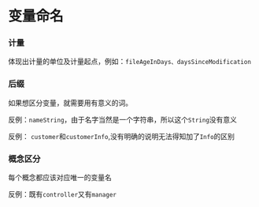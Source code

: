 # 变量命名

### 计量

体现出计量的单位及计量起点，例如：`fileAgeInDays、daysSinceModification`

### 后缀

如果想区分变量，就需要用有意义的词。

反例：`nameString`，由于名字当然是一个字符串，所以这个`String`没有意义

反例： `customer`和`customerInfo`,没有明确的说明无法得知加了`Info`的区别

### 概念区分

每个概念都应该对应唯一的变量名

反例：既有`controller`又有`manager`